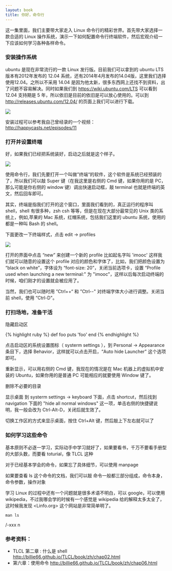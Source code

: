 ```yaml
---
layout: book
title: 你好，命令行
---
```


这一集里面，我们主要带大家走入 Linux 命令行的精彩世界。首先带大家选择一款合适的 Linux 操作系统，演示一下如何配置命令行终端软件，然后宏观介绍一下应该如何学习各种各样命令。

### 安装操作系统

ubuntu 是现在非常流行的一款 Linux 发行版。目前我们可以拿到的 ubuntu LTS 版本有2012年发布的 12.04 系统，还有2014年4月发布的14.04版，这里我们选择使用12.04。之所以不采用 14.04 是因为他太新，很多东西网上还找不到资料，出了问题不容易解决。同时如果我们到 <https://wiki.ubuntu.com/LTS> 可以看到 12.04 支持期是 5 年，所以依旧是目前的依旧是可以放心使用的。可以到 <http://releases.ubuntu.com/12.04/> 的页面上我们可以进行下载。

![](http://media.happycasts.net/pic/lgcb/ubuntu.png)

安装过程可以参考我自己曾经录的一个视频： <http://happycasts.net/episodes/11>

### 打开并设置终端

好，如果我们已经把系统装好，启动之后就是这个样子。

![](http://media.happycasts.net/pic/lgcb/ubuntu_fresh.png)

使用命令行，我们先要打开一个叫做”终端“的软件，这个软件是系统已经预装的了，所以我们可以敲 Super 键（在我这里是右侧的 Cmd 键，如果你用的是 PC，那么可能是你右侧的 window 键）调出快速启动框，敲 terminal 也就是终端的英文，然后回车即可。

其实，终端是指我们打开的这个窗口，里面我们看到的，真正运行的程序叫 shell，shell 有很多种，zsh csh 等等，但是在现在大部分最常见的 Unix 类的系统上，例如,苹果的 Mac 系统，红帽系统，包括我们这里的 ubuntu 系统，使用的都是一种叫 Bash 的 shell。

下面更改一下终端样式，点击 edit -> profiles

![](http://media.happycasts.net/pic/lgcb/set_profile.png)

打开的界面中点击 “new” 来创建一个新的 profile 比如起名字叫 'imooc' 这样我们就可以随意的设置这个 profile 对应的颜色和字体了，比如，我们把颜色设置为 “black on white”，字体设为 “font-size: 20”，关闭当前选项卡，设置 “Profile used when launching a new terminal:" 为 "imooc"，这样以后每次启动终端的时候，咱们刚才的设置就会被应用了。

当然，我们也可以随时用 ”Ctrl++“ 和 ”Ctrl--" 对终端字体大小进行调整。关闭当前 shell，使用 “Ctrl-D"。

### 打扫场地，准备干活

隐藏启动区

{% highlight ruby %}
def foo
  puts 'foo'
end
{% endhighlight %}

点击启动区的系统设置图标（ systerm settings ），到 Personal -> Appearance 条目下，选择 Behavior，这样就可以点击开启，“Auto hide Launcher" 这个选项即可。

重新显示，可以用右侧的 Cmd 键，我现在的情况是在 Mac 机器上的虚拟机中安装的 Ubuntu，如果你用的是普通 PC 可能相应的就要使用 Window 键了。

删除不必要的目录

显示桌面  到 systerm settings -> keyboard 下面，点击 shortcut，然后找到 navigation 下面的 "hide all normal windows" 这一项，单击右侧的快捷键说明，我一般会改为 Ctrl-Alt-D，关闭后就生效了。

切换工作区的方式来显示桌面，按住 Ctrl+Alt 键，然后敲上下左右就可以了


### 如何学习这些命令

基本原则不必逐一学习，实际动手中学习就好了，如果要看书，千万不要看手册型的大部头数，而要看 toturial，像 TLCL 这种

对于已经基本学会的命令，如果忘了具体细节，可以使用 manpage

如果要查看 ls 这个命令的文档，我们可以敲
命令一般都三部分组成，命令本身，命令参数，操作对象

学习 Linux 的过程中还有一个问题就是很多术语不明白，可以 google，可以使用 wikipedia，不过我哪会学的时候有一个感觉是 wikipedia 给的解释太多太全了，这时候我发现 <Linfo.org> 这个网站是非常简单明了。

```
man ls
```

/-xxx n


### 参考资料：

- TLCL 第二章 : 什么是 shell <http://billie66.github.io/TLCL/book/zh/chap02.html>
- 第六章：使用命令 <http://billie66.github.io/TLCL/book/zh/chap06.html>
